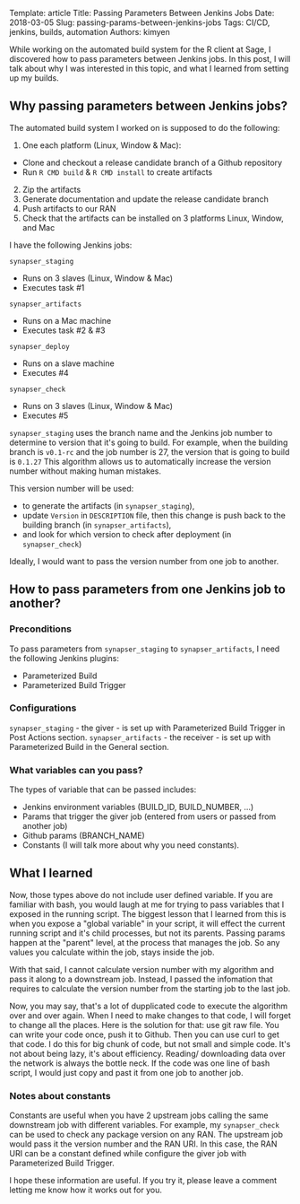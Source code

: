 Template: article
Title: Passing Parameters Between Jenkins Jobs
Date: 2018-03-05
Slug: passing-params-between-jenkins-jobs
Tags: CI/CD, jenkins, builds, automation
Authors: kimyen

While working on the automated build system for the R client at Sage, I discovered how to pass parameters between Jenkins jobs. In this post, I will talk about why I was interested in this topic, and what I learned from setting up my builds.

## Why passing parameters between Jenkins jobs?

The automated build system I worked on is supposed to do the following:
1. One each platform (Linux, Window & Mac):
* Clone and checkout a release candidate branch of a Github repository
* Run `R CMD build` & `R CMD install` to create artifacts
2. Zip the artifacts
3. Generate documentation and update the release candidate branch
4. Push artifacts to our RAN
5. Check that the artifacts can be installed on 3 platforms Linux, Window, and Mac

I have the following Jenkins jobs:

`synapser_staging`
* Runs on 3 slaves (Linux, Window & Mac)
* Executes task #1

`synapser_artifacts`
* Runs on a Mac machine
* Executes task #2 & #3

`synapser_deploy`
* Runs on a slave machine
* Executes #4

`synapser_check`
* Runs on 3 slaves (Linux, Window & Mac)
* Executes #5

`synapser_staging` uses the branch name and the Jenkins job number to determine to version that it's going to build. For example, when the building branch is `v0.1-rc` and the job number is 27, the version that is going to build is `0.1.27` This algorithm allows us to automatically increase the version number without making human mistakes. 

This version number will be used:
* to generate the artifacts (in `synapser_staging`),
* update `Version` in `DESCRIPTION` file, then this change is push back to the building branch (in `synapser_artifacts`),
* and look for which version to check after deployment (in `synapser_check`)

Ideally, I would want to pass the version number from one job to another. 

## How to pass parameters from one Jenkins job to another?

### Preconditions

To pass parameters from `synapser_staging` to `synapser_artifacts`, I need the following Jenkins plugins:
* Parameterized Build
* Parameterized Build Trigger 

### Configurations

`synapser_staging` - the giver - is set up with Parameterized Build Trigger in Post Actions section. `synapser_artifacts` - the receiver - is set up with Parameterized Build in the General section. 

### What variables can you pass?

The types of variable that can be passed includes:
* Jenkins environment variables (BUILD_ID, BUILD_NUMBER, ...)
* Params that trigger the giver job (entered from users or passed from another job)
* Github params (BRANCH_NAME)
* Constants (I will talk more about why you need constants).

## What I learned

Now, those types above do not include user defined variable. If you are familiar with bash, you would laugh at me for trying to pass variables that I exposed in the running script. The biggest lesson that I learned from this is when you expose a "global variable" in your script, it will effect the current running script and it's child processes, but not its parents. Passing params happen at the "parent" level, at the process that manages the job. So any values you calculate within the job, stays inside the job. 

With that said, I cannot calculate version number with my algorithm and pass it along to a downstream job. Instead, I passed the infomation that requires to calculate the version number from the starting job to the last job. 

Now, you may say, that's a lot of dupplicated code to execute the algorithm over and over again. When I need to make changes to that code, I will forget to change all the places. Here is the solution for that: use git raw file. You can write your code once, push it to Github. Then you can use curl to get that code. I do this for big chunk of code, but not small and simple code. It's not about being lazy, it's about efficiency. Reading/ downloading data over the network is always the bottle neck. If the code was one line of bash script, I would just copy and past it from one job to another job.

### Notes about constants 

Constants are useful when you have 2 upstream jobs calling the same downstream job with different variables. For example, my `synapser_check` can be used to check any package version on any RAN. The upstream job would pass it the version number and the RAN URI. In this case, the RAN URI can be a constant defined while configure the giver job with Parameterized Build Trigger.

I hope these information are useful. If you try it, please leave a comment letting me know how it works out for you. 